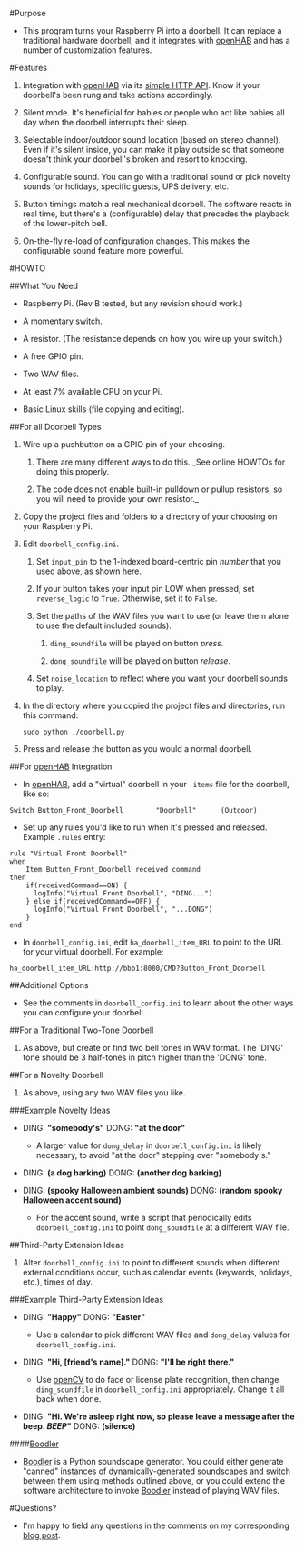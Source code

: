#Purpose

* This program turns your Raspberry Pi into a doorbell. It can replace a traditional hardware doorbell, and it integrates with [openHAB](http://www.openhab.org/) and has a number of customization features.

#Features

1. Integration with [openHAB](http://www.openhab.org/) via its [simple HTTP API](https://code.google.com/p/openhab-samples/wiki/Tricks#Use_URL_to_manipulate_items).  Know if your doorbell's been rung and take actions accordingly.

1. Silent mode. It's beneficial for babies or people who act like babies all day when the doorbell interrupts their sleep.

1. Selectable indoor/outdoor sound location (based on stereo channel). Even if it's silent inside, you can make it play outside so that someone doesn't think your doorbell's broken and resort to knocking.

1. Configurable sound. You can go with a traditional sound or pick novelty sounds for holidays, specific guests, UPS delivery, etc.

1. Button timings match a real mechanical doorbell. The software reacts in real time, but there's a (configurable) delay that precedes the playback of the lower-pitch bell.

1. On-the-fly re-load of configuration changes. This makes the configurable sound feature more powerful.


#HOWTO

##What You Need

* Raspberry Pi. (Rev B tested, but any revision should work.)

* A momentary switch.

* A resistor. (The resistance depends on how you wire up your switch.)

* A free GPIO pin.

* Two WAV files.

* At least 7% available CPU on your Pi.

* Basic Linux skills (file copying and editing).

##For all Doorbell Types

1. Wire up a pushbutton on a GPIO pin of your choosing.
    1. There are many different ways to do this. _See online HOWTOs for doing this properly.
    
    1. The code does not enable built-in pulldown or pullup resistors, so you will need to provide your own resistor._

1. Copy the project files and folders to a directory of your choosing on your Raspberry Pi.

1. Edit ```doorbell_config.ini```.

    1. Set ```input_pin``` to the 1-indexed board-centric pin _number_ that you used above, as shown [here](http://www.raspberrypi.org/learning/reaction-game/gpio.png).
    
    1. If your button takes your input pin LOW when pressed, set ```reverse_logic``` to ```True```. Otherwise, set it to ```False```.
    
    1. Set the paths of the WAV files you want to use (or leave them alone to use the default included sounds).

        1. ```ding_soundfile``` will be played on button _press_.
    
        1. ```dong_soundfile``` will be played on button _release_.
    
    1. Set ```noise_location``` to reflect where you want your doorbell sounds to play.

1. In the directory where you copied the project files and directories, run this command:
    ```
    sudo python ./doorbell.py
    ```
1. Press and release the button as you would a normal doorbell.

##For [openHAB](http://www.openhab.org/) Integration

* In [openHAB](http://www.openhab.org/), add a "virtual" doorbell in your ```.items``` file for the doorbell, like so:
```
Switch Button_Front_Doorbell		"Doorbell"		(Outdoor)
```

* Set up any rules you'd like to run when it's pressed and released. Example ```.rules``` entry:
```
rule "Virtual Front Doorbell"
when
	Item Button_Front_Doorbell received command
then
    if(receivedCommand==ON) {
      logInfo("Virtual Front Doorbell", "DING...")
    } else if(receivedCommand==OFF) {
      logInfo("Virtual Front Doorbell", "...DONG")
    }
end
```

* In ```doorbell_config.ini```, edit ```ha_doorbell_item_URL``` to point to the URL for your virtual doorbell. For example:
```
ha_doorbell_item_URL:http://bbb1:8080/CMD?Button_Front_Doorbell
```

##Additional Options

* See the comments in ```doorbell_config.ini``` to learn about the other ways you can configure your doorbell.

##For a Traditional Two-Tone Doorbell

1. As above, but create or find two bell tones in WAV format. The 'DING' tone should be 3 half-tones in pitch higher than the 'DONG' tone.

##For a Novelty Doorbell

1. As above, using any two WAV files you like.

###Example Novelty Ideas

* DING: **"somebody's"** DONG: **"at the door"**

    * A larger value for ```dong_delay``` in ```doorbell_config.ini``` is likely necessary, to avoid "at the door" stepping over "somebody's."

* DING: **(a dog barking)** DONG: **(another dog barking)**

* DING: **(spooky Halloween ambient sounds)** DONG: **(random spooky Halloween accent sound)**

    * For the accent sound, write a script that periodically edits ```doorbell_config.ini``` to point ```dong_soundfile``` at a different WAV file.

##Third-Party Extension Ideas

1. Alter ```doorbell_config.ini``` to point to different sounds when different external conditions occur, such as calendar events (keywords, holidays, etc.), times of day.

###Example Third-Party Extension Ideas

* DING: **"Happy"** DONG: **"Easter"**

    * Use a calendar to pick different WAV files and ```dong_delay``` values for ```doorbell_config.ini```.

* DING: **"Hi, [friend's name]."** DONG: **"I'll be right there."**

    * Use [openCV](http://opencv.org/) to do face or license plate recognition, then change ```ding_soundfile``` in ```doorbell_config.ini``` appropriately. Change it all back when done.

* DING: **"Hi. We're asleep right now, so please leave a message after the beep. _BEEP_"** DONG: **(silence)**

####[Boodler](http://boodler.org/)

* [Boodler](http://boodler.org/) is a Python soundscape generator. You could either generate "canned" instances of dynamically-generated soundscapes and switch between them using methods outlined above, or you could extend the software architecture to invoke [Boodler](http://boodler.org/) instead of playing WAV files.

#Questions?

* I'm happy to field any questions in the comments on my corresponding [blog post](http://bob.igo.name/?p=222).
